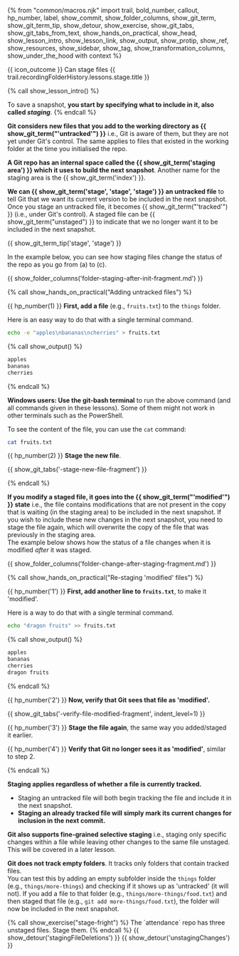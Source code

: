 {% from "common/macros.njk" import trail, bold_number, callout, hp_number, label, show_commit, show_folder_columns, show_git_term, show_git_term_tip, show_detour, show_exercise, show_git_tabs, show_git_tabs_from_text, show_hands_on_practical, show_head, show_lesson_intro, show_lesson_link, show_output, show_protip, show_ref, show_resources, show_sidebar, show_tag, show_transformation_columns, show_under_the_hood with context %}

<span id="outcomes">{{ icon_outcome }} Can stage files</span>
<span id="title">{{ trail.recordingFolderHistory.lessons.stage.title }}</span>

<div id="body">

{% call show_lesson_intro() %}

To save a snapshot, **you start by specifying what to include in it, also called _staging_**.
{% endcall %}

**Git considers new files that you add to the working directory as {{ show_git_term("'untracked'") }}** i.e., Git is aware of them, but they are not yet under Git's control. The same applies to files that existed in the working folder at the time you initialised the repo.

**A Git repo has an internal space called the {{ show_git_term('staging area') }} which it uses to build the next snapshot**. Another name for the staging area is the {{ show_git_term('index') }}.

**We can {{ show_git_term('stage', 'stage', 'stage') }} an untracked file** to tell Git that we want its current version to be included in the next snapshot. Once you stage an untracked file, it becomes {{ show_git_term("'tracked'") }} (i.e., under Git's control). A staged file can be {{ show_git_term("unstaged") }} to indicate that we no longer want it to be included in the next snapshot.

{{ show_git_term_tip('stage', 'stage') }}

In the example below, you can see how staging files change the status of the repo as you go from (a) to (c).

{{ show_folder_columns('folder-staging-after-init-fragment.md') }}

{% call show_hands_on_practical("Adding untracked files") %}

{{ hp_number(1) }} **First, add a file** (e.g., `fruits.txt`) to the `things` folder.

<box type="tip" seamless>

Here is an easy way to do that with a single terminal command.

```bash {.no-line-numbers }
echo -e "apples\nbananas\ncherries" > fruits.txt
```
{% call show_output() %}
```txt {heading="things/fruits.txt"}
apples
bananas
cherries
```
{% endcall %}

<box type="important" icon=":fab-windows:" seamless>

**Windows users: Use the git-bash terminal** to run the above command (and all commands given in these lessons). Some of them might not work in other terminals such as the PowerShell.
</box>

To see the content of the file, you can use the `cat` command:
```bash
cat fruits.txt
```

</box>

{{ hp_number(2) }} **Stage the new file**.

{{ show_git_tabs('-stage-new-file-fragment') }}

{% endcall %}


**If you modify a staged file, it goes into the {{ show_git_term("'modified'") }} state** i.e., the file contains modifications that are not present in the copy that is waiting (in the staging area) to be included in the next snapshot. If you wish to include these new changes in the next snapshot, you need to stage the file again, which will overwrite the copy of the file that was previously in the staging area.<br>
The example below shows how the status of a file changes when it is modified _after_ it was staged.

{{ show_folder_columns('folder-change-after-staging-fragment.md') }}

{% call show_hands_on_practical("Re-staging 'modified' files") %}

{{ hp_number('1') }} **First, add another line to `fruits.txt`**, to make it 'modified'.
<div class="indented-level1">

<box type="tip" seamless>

Here is a way to do that with a single terminal command.

```bash {.no-line-numbers }
echo "dragon fruits" >> fruits.txt
```
{% call show_output() %}

```txt {heading="things/fruits.txt" highlight-lines="4"}
apples
bananas
cherries
dragon fruits
```
{% endcall %}
</box>
</div>

{{ hp_number('2') }} **Now, verify that Git sees that file as 'modified'.**

{{ show_git_tabs('-verify-file-modified-fragment', indent_level=1) }}

{{ hp_number('3') }} **Stage the file again**, the same way you added/staged it earlier.

{{ hp_number('4') }} **Verify that Git no longer sees it as 'modified'**, similar to step 2.

{% endcall %} <!-- end: HOP -->

**Staging applies regardless of whether a file is currently tracked.**
 * Staging an untracked file will both begin tracking the file and include it in the next snapshot.
 * **Staging an already tracked file will simply mark its current changes for inclusion in the next commit.**

<div class="non-printable">

**Git also supports fine-grained selective staging** i.e., staging only specific changes within a file while leaving other changes to the same file unstaged. This will be covered in a later lesson.
</div>

**Git does not track empty folders**. It tracks only folders that contain tracked files.<br>
<span class="non-printable">You can test this by adding an empty subfolder inside the `things` folder (e.g., `things/more-things`) and checking if it shows up as 'untracked' (it will not). If you add a file to that folder (e.g., `things/more-things/food.txt`) and then staged that file (e.g., `git add more-things/food.txt`), the folder will now be included in the next snapshot.</span>

<include src="../common/protip-multiple-files-notation-fragment.md" />

</div>

<div id="extras">
{% call show_exercise("stage-fright") %}
The `attendance` repo has three unstaged files. Stage them.
{% endcall %}
{{ show_detour('stagingFileDeletions') }}
{{ show_detour('unstagingChanges') }}
</div>
